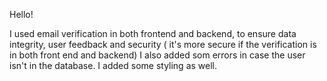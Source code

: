 Hello! 

I used email verification in both frontend and backend, to ensure data integrity, user feedback and security ( it's more secure if the verification is in both front end and backend)
I also added som errors in case the user isn't in the database. 
I added some styling as well. 
